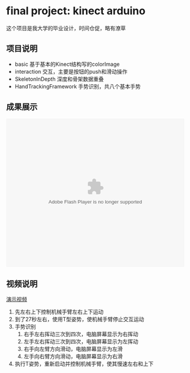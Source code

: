 # final project: kinect arduino

这个项目是我大学的毕业设计，时间仓促，略有潦草

## 项目说明

- basic 基于基本的Kinect结构写的colorImage
- interaction 交互，主要是按钮的push和滑动操作
- SkeletonInDepth 深度和骨架数据重叠
- HandTrackingFramework 手势识别，共八个基本手势

## 成果展示
<embed src="http://player.youku.com/player.php/sid/XOTU1MDI2MzY0/v.swf" allowFullScreen="true" quality="high" width="480" height="400" align="middle" allowScriptAccess="always" type="application/x-shockwave-flash"></embed>
<!--
<object classid="clsid:D27CDB6E-AE6D-11cf-96B8-444553540000"
    codebase="http://download.macromedia.com/pub/shockwave/cabs/flash/swflash.cab#version=6,0,29,0"
    height="20" width="20"> 
<param name="movie" value="http://raw.github.com/yantze/kinect_arduino/master/doc/vcastr22.swf?vcastr_file=http://raw.github.com/yantze/kinect_arduino/master/doc/2466.flv"> 
<param name="quality" value="high"> 
<param name="allowFullScreen" value="true" /> 
<embed src="http://raw.github.com/yantze/kinect_arduino/master/doc/vcastr22.swf?vcastr_file=http://raw.github.com/yantze/kinect_arduino/master/doc/2466.flv"
    pluginspage="http://www.macromedia.com/go/getflashplayer"
    type="application/x-shockwave-flash"
    quality="high" width="800" height="450"> 
</embed> 
</object>
-->

## 视频说明
[演示视频](http://raw.github.com/yantze/kinect_arduino/master/doc/2466.flv)

1. 先左右上下控制机械手臂左右上下运动
2. 到了27秒左右，使用T型姿势，使机械手臂停止交互运动
3. 手势识别
    1. 右手左右挥动三次到四次，电脑屏幕显示为右挥动
    2. 左手左右挥动三次到四次，电脑屏幕显示为左挥动
    3. 右手向左臂方向滑动，电脑屏幕显示为左滑
    4. 左手向右臂方向滑动，电脑屏幕显示为右滑
4. 执行T姿势，重新启动并控制机械手臂，使其慢速左右和上下


